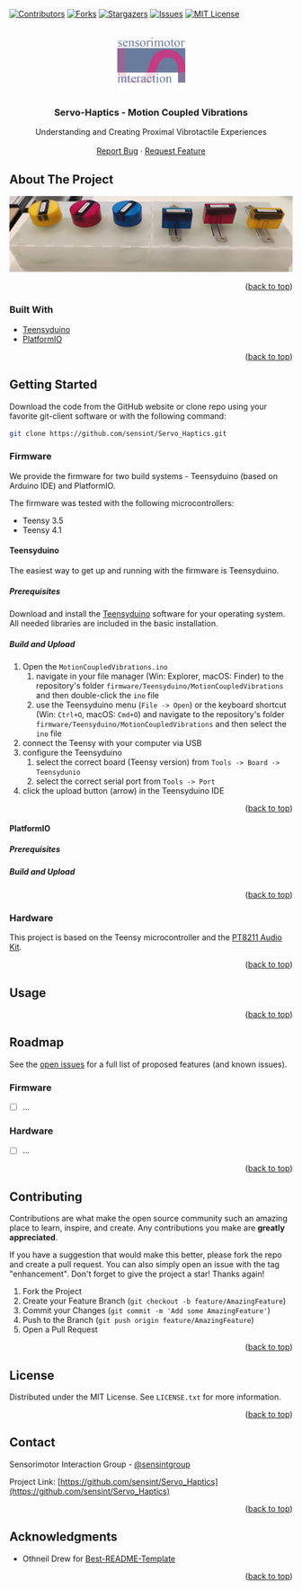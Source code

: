 <div id="top"></div>



<!-- PROJECT SHIELDS -->
<!--
*** I'm using markdown "reference style" links for readability.
*** Reference links are enclosed in brackets [ ] instead of parentheses ( ).
*** See the bottom of this document for the declaration of the reference variables
*** for contributors-url, forks-url, etc. This is an optional, concise syntax you may use.
*** https://www.markdownguide.org/basic-syntax/#reference-style-links
-->
[![Contributors][contributors-shield]][contributors-url]
[![Forks][forks-shield]][forks-url]
[![Stargazers][stars-shield]][stars-url]
[![Issues][issues-shield]][issues-url]
[![MIT License][license-shield]][license-url]



<!-- PROJECT LOGO -->
<br />
<div align="center">
  <a href="https://github.com/sensint/Servo_Haptics">
    <img src="assets/img/sensint_logo.png" alt="Logo" width="121" height="100">
  </a>

<h3 align="center">Servo-Haptics - Motion Coupled Vibrations</h3>

  <p align="center">
    Understanding and Creating Proximal Vibrotactile Experiences
    <br />
    <br />
    <a href="https://github.com/sensint/Servo_Haptics/issues">Report Bug</a>
    ·
    <a href="https://github.com/sensint/Servo_Haptics/issues">Request Feature</a>
  </p>
</div>



## About The Project

![Banner images][banner-image]

<!--Add a summary of the project.-->

<p align="right">(<a href="#top">back to top</a>)</p>



### Built With

* [Teensyduino](https://www.pjrc.com/teensy/teensyduino.html)
* [PlatformIO](https://platformio.org/)

<p align="right">(<a href="#top">back to top</a>)</p>




## Getting Started

Download the code from the GitHub website or clone repo using your favorite git-client software or with the following command:

   ```sh
   git clone https://github.com/sensint/Servo_Haptics.git
   ```


### Firmware

We provide the firmware for two build systems - Teensyduino (based on Arduino IDE) and PlatformIO.

The firmware was tested with the following microcontrollers:

- Teensy 3.5
- Teensy 4.1



#### Teensyduino

The easiest way to get up and running with the firmware is Teensyduino.

##### Prerequisites

Download and install the [Teensyduino](https://www.pjrc.com/teensy/td_download.html) software for your operating system. All needed libraries are included in the basic installation.

##### Build and Upload

1. Open the `MotionCoupledVibrations.ino`
    1. navigate in your file manager (Win: Explorer, macOS: Finder) to the repository's folder `firmware/Teensyduino/MotionCoupledVibrations` and then double-click the `ino` file
    2. use the Teensyduino menu (`File -> Open`) or the keyboard shortcut (Win: `Ctrl+O`, macOS: `Cmd+O`) and navigate to the repository's folder `firmware/Teensyduino/MotionCoupledVibrations` and then select the `ino` file
2. connect the Teensy with your computer via USB
3. configure the Teensyduino
    1. select the correct board (Teensy version) from `Tools -> Board -> Teensydunio`
    2. select the correct serial port from `Tools -> Port`
4. click the upload button (arrow) in the Teensyduino IDE

<p align="right">(<a href="#top">back to top</a>)</p>




#### PlatformIO

##### Prerequisites

##### Build and Upload

<p align="right">(<a href="#top">back to top</a>)</p>




### Hardware

This project is based on the Teensy microcontroller and the [PT8211 Audio Kit](https://www.pjrc.com/store/pt8211_kit.html).

<p align="right">(<a href="#top">back to top</a>)</p>






## Usage

<!--Use this space to show useful examples of how a project can be used. Additional screenshots, code examples and demos work well in this space. You may also link to more resources.-->

<p align="right">(<a href="#top">back to top</a>)</p>



## Roadmap

See the [open issues](https://github.com/sensint/Servo_Haptics/issues) for a full list of proposed features (and known issues).

### Firmware

- [ ] ...


### Hardware

- [ ] ...

<p align="right">(<a href="#top">back to top</a>)</p>





## Contributing

Contributions are what make the open source community such an amazing place to learn, inspire, and create. Any contributions you make are **greatly appreciated**.

If you have a suggestion that would make this better, please fork the repo and create a pull request. You can also simply open an issue with the tag "enhancement".
Don't forget to give the project a star! Thanks again!

1. Fork the Project
2. Create your Feature Branch (`git checkout -b feature/AmazingFeature`)
3. Commit your Changes (`git commit -m 'Add some AmazingFeature'`)
4. Push to the Branch (`git push origin feature/AmazingFeature`)
5. Open a Pull Request

<p align="right">(<a href="#top">back to top</a>)</p>





## License

Distributed under the MIT License. See `LICENSE.txt` for more information.

<p align="right">(<a href="#top">back to top</a>)</p>





## Contact

Sensorimotor Interaction Group - [@sensintgroup](https://twitter.com/sensintgroup)

Project Link: [https://github.com/sensint/Servo_Haptics](https://github.com/sensint/Servo_Haptics)

<p align="right">(<a href="#top">back to top</a>)</p>





## Acknowledgments

* Othneil Drew for [Best-README-Template](https://github.com/othneildrew/Best-README-Template)

<p align="right">(<a href="#top">back to top</a>)</p>






<!-- MARKDOWN LINKS & IMAGES -->
<!-- https://www.markdownguide.org/basic-syntax/#reference-style-links -->
[contributors-shield]: https://img.shields.io/github/contributors/sensint/Servo_Haptics.svg?style=for-the-badge
[contributors-url]: https://github.com/sensint/Servo_Haptics/graphs/contributors
[forks-shield]: https://img.shields.io/github/forks/sensint/Servo_Haptics.svg?style=for-the-badge
[forks-url]: https://github.com/sensint/Servo_Haptics/network/members
[stars-shield]: https://img.shields.io/github/stars/sensint/Servo_Haptics.svg?style=for-the-badge
[stars-url]: https://github.com/sensint/Servo_Haptics/stargazers
[issues-shield]: https://img.shields.io/github/issues/sensint/Servo_Haptics.svg?style=for-the-badge
[issues-url]: https://github.com/sensint/Servo_Haptics/issues
[license-shield]: https://img.shields.io/github/license/sensint/Servo_Haptics.svg?style=for-the-badge
[license-url]: https://github.com/sensint/Servo_Haptics/blob/master/LICENSE
[banner-image]: assets/img/banner_temp.PNG
